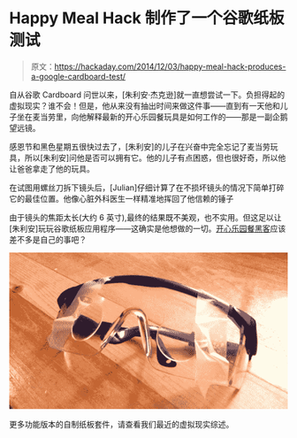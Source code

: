 # Happy Meal Hack 制作了一个谷歌纸板测试

> 原文：<https://hackaday.com/2014/12/03/happy-meal-hack-produces-a-google-cardboard-test/>

自从谷歌 Cardboard 问世以来，[朱利安·杰克逊]就一直想尝试一下。负担得起的虚拟现实？谁不会！但是，他从来没有抽出时间来做这件事——直到有一天他和儿子坐在麦当劳里，向他解释最新的开心乐园餐玩具是如何工作的——那是一副企鹅望远镜。

感恩节和黑色星期五很快过去了，[朱利安]的儿子在兴奋中完全忘记了麦当劳玩具，所以[朱利安]问他是否可以拥有它。他的儿子有点困惑，但也很好奇，所以他让爸爸拿走了他的玩具。

在试图用螺丝刀拆下镜头后，[Julian]仔细计算了在不损坏镜头的情况下简单打碎它的最佳位置。他像心脏外科医生一样精准地挥回了他信赖的锤子

由于镜头的焦距太长(大约 6 英寸),最终的结果既不美观，也不实用。但这足以让[朱利安]玩玩谷歌纸板应用程序——这确实是他想做的一切。[开心乐园餐黑客](http://hackaday.com/tag/happy-meal/)应该差不多是自己的事吧？

![A Happy Meal Hack](img/4f171fae84b06893f4caaa41ab8a20a4.png)

更多功能版本的自制纸板套件，请查看我们最近的虚拟现实综述。